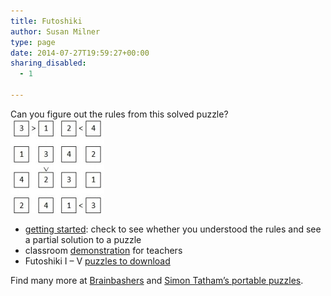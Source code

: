 ```yaml
---
title: Futoshiki
author: Susan Milner
type: page
date: 2014-07-27T19:59:27+00:00
sharing_disabled:
  - 1

---
```

Can you figure out the rules from this solved puzzle?              [<img loading="lazy" class="  wp-image-987 alignnone" src="/wp-content/uploads/2014/07/futoshiki-main-page-ex-150x150.jpg" alt="futoshiki-main-page-ex" width="150" height="150" />][1]

  * <a href="/wp-content/uploads/2016/10/Futoshiki-getting-started.pdf" target="_blank">getting started</a>: check to see whether you understood the rules and see a partial solution to a puzzle
  * classroom <a title="Futoshiki demo" href="/wp-content/uploads/2014/07/Futoshiki-demo1.pdf" target="_blank">demonstration</a> for teachers
  * Futoshiki I &#8211; V <a title="Futoshiki I-V" href="/wp-content/uploads/2014/07/Futoshiki-I-V.pdf" target="_blank">puzzles to download</a>

Find many more at <a href="http://www.brainbashers.com/futoshiki.asp" target="_blank">Brainbashers</a> and <a href="http://www.chiark.greenend.org.uk/~sgtatham/puzzles/js/unequal.html" target="_blank">Simon Tatham&#8217;s portable puzzles</a>.

 [1]: /wp-content/uploads/2014/07/futoshiki-main-page-ex.jpg
